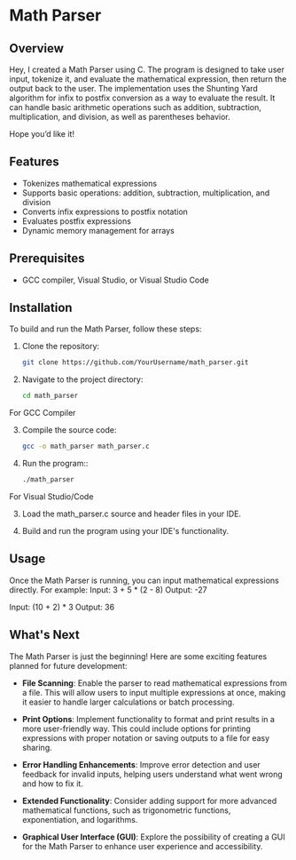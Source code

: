 # Math Parser

## Overview

Hey, I created a Math Parser using C. The program is designed to take user input, tokenize it, and evaluate the mathematical expression, then return the output back to the user. The implementation uses the Shunting Yard algorithm for infix to postfix conversion as a way to evaluate the result. It can handle basic arithmetic operations such as addition, subtraction, multiplication, and division, as well as parentheses behavior.

Hope you’d like it!

## Features
- Tokenizes mathematical expressions
- Supports basic operations: addition, subtraction, multiplication, and division
- Converts infix expressions to postfix notation
- Evaluates postfix expressions
- Dynamic memory management for arrays

## Prerequisites
- GCC compiler, Visual Studio, or Visual Studio Code

## Installation
To build and run the Math Parser, follow these steps:

1. Clone the repository:
   ```bash
   git clone https://github.com/YourUsername/math_parser.git
   
2. Navigate to the project directory:
   ```bash
   cd math_parser

For GCC Compiler

3. Compile the source code:
   ```bash
   gcc -o math_parser math_parser.c

4. Run the program::
   ```bash
   ./math_parser

For Visual Studio/Code

3. Load the math_parser.c source and header files in your IDE.

4. Build and run the program using your IDE's functionality.

## Usage
Once the Math Parser is running, you can input mathematical expressions directly. For example:
Input: 3 + 5 * (2 - 8) Output: -27

Input: (10 + 2) * 3 Output: 36

## What's Next
The Math Parser is just the beginning! Here are some exciting features planned for future development:

- **File Scanning**: Enable the parser to read mathematical expressions from a file. This will allow users to input multiple expressions at once, making it easier to handle larger calculations or batch processing.

- **Print Options**: Implement functionality to format and print results in a more user-friendly way. This could include options for printing expressions with proper notation or saving outputs to a file for easy sharing.

- **Error Handling Enhancements**: Improve error detection and user feedback for invalid inputs, helping users understand what went wrong and how to fix it.

- **Extended Functionality**: Consider adding support for more advanced mathematical functions, such as trigonometric functions, exponentiation, and logarithms.

- **Graphical User Interface (GUI)**: Explore the possibility of creating a GUI for the Math Parser to enhance user experience and accessibility.




  

